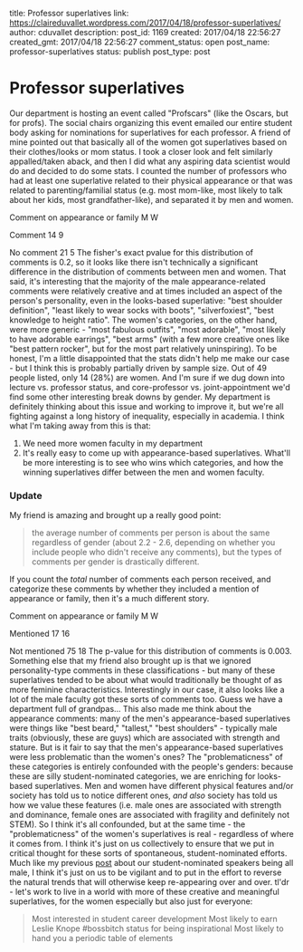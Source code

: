 title: Professor superlatives
link: https://claireduvallet.wordpress.com/2017/04/18/professor-superlatives/
author: cduvallet
description: 
post_id: 1169
created: 2017/04/18 22:56:27
created_gmt: 2017/04/18 22:56:27
comment_status: open
post_name: professor-superlatives
status: publish
post_type: post

# Professor superlatives

Our department is hosting an event called "Profscars" (like the Oscars, but for profs). The social chairs organizing this event emailed our entire student body asking for nominations for superlatives for each professor. A friend of mine pointed out that basically all of the women got superlatives based on their clothes/looks or mom status. I took a closer look and felt similarly appalled/taken aback, and then I did what any aspiring data scientist would do and decided to do some stats. I counted the number of professors who had at least one superlative related to their physical appearance or that was related to parenting/familial status (e.g. most mom-like, most likely to talk about her kids, most grandfather-like), and separated it by men and women. 

Comment on appearance or family M W

Comment
14
9

No comment
21
5
The fisher's exact pvalue for this distribution of comments is 0.2, so it looks like there isn't technically a significant difference in the distribution of comments between men and women. That said, it's interesting that the majority of the male appearance-related comments were relatively creative and at times included an aspect of the person's personality, even in the looks-based superlative: "best shoulder definition", "least likely to wear socks with boots", "silverfoxiest", "best knowledge to height ratio". The women's categories, on the other hand, were more generic - "most fabulous outfits", "most adorable", "most likely to have adorable earrings", "best arms" (with a few more creative ones like "best pattern rocker", but for the most part relatively uninspiring). To be honest, I'm a little disappointed that the stats didn't help me make our case - but I think this is probably partially driven by sample size. Out of 49 people listed, only 14 (28%) are women. And I'm sure if we dug down into lecture vs. professor status, and core-professor vs. joint-appointment we'd find some other interesting break downs by gender. My department is definitely thinking about this issue and working to improve it, but we're all fighting against a long history of inequality, especially in academia. I think what I'm taking away from this is that: 

  1. We need more women faculty in my department
  2. It's really easy to come up with appearance-based superlatives.
What'll be more interesting is to see who wins which categories, and how the winning superlatives differ between the men and women faculty. 

### Update

My friend is amazing and brought up a really good point: 

> the average number of comments per person is about the same regardless of gender (about 2.2 - 2.6, depending on whether you include people who didn't receive any comments), but the types of comments per gender is drastically different. 

If you count the _total_ number of comments each person received, and categorize these comments by whether they included a mention of appearance or family, then it's a much different story. 

Comment on appearance or family M W

Mentioned
17
16

Not mentioned
75
18
The p-value for this distribution of comments is 0.003. Something else that my friend also brought up is that we ignored personality-type comments in these classifications - but many of these superlatives tended to be about what would traditionally be thought of as more feminine characteristics. Interestingly in our case, it also looks like a lot of the male faculty got these sorts of comments too. Guess we have a department full of grandpas... This also made me think about the appearance comments: many of the men's appearance-based superlatives were things like "best beard," "tallest," "best shoulders" - typically male traits (obviously, these are guys) which are associated with strength and stature. But is it fair to say that the men's appearance-based superlatives were less problematic than the women's ones? The "problematicness" of these categories is entirely confounded with the people's genders: because these are silly student-nominated categories, we are enriching for looks-based superlatives. Men and women have different physical features and/or society has told us to notice different ones, _and also_ society has told us how we value these features (i.e. male ones are associated with strength and dominance, female ones are associated with fragility and definitely not STEM). So I think it's all confounded, but at the same time - the "problematicness" of the women's superlatives is real - regardless of where it comes from. I think it's just on us collectively to ensure that we put in critical thought for these sorts of spontaneous, student-nominated efforts. Much like my previous [post](https://claireduvallet.wordpress.com/2017/02/21/microbial-centennial-of-men/) about our student-nominated speakers being all male, I think it's just on us to be vigilant and to put in the effort to reverse the natural trends that will otherwise keep re-appearing over and over. tl'dr - let's work to live in a world with more of these creative and meaningful superlatives, for the women especially but also just for everyone: 

> Most interested in student career development Most likely to earn Leslie Knope #bossbitch status for being inspirational Most likely to hand you a periodic table of elements